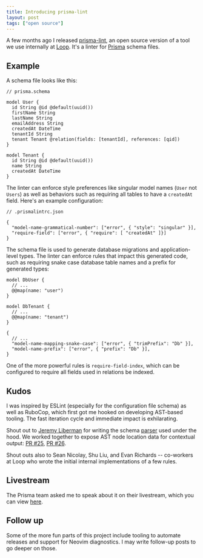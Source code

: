 ```yaml
---
title: Introducing prisma-lint
layout: post
tags: ["open source"]
---
```


A few months ago I released [prisma-lint](https://github.com/loop-payments/prisma-lint), an open source version of a tool we use internally at [Loop](https://loop.com). It's a linter for [Prisma](https://www.prisma.io/) schema files.

## Example

A schema file looks like this:

```prisma
// prisma.schema

model User {
  id String @id @default(uuid())
  firstName String
  lastName String
  emailAddress String
  createdAt DateTime
  tenantId String
  tenant Tenant @relation(fields: [tenantId], references: [qid])
}

model Tenant {
  id String @id @default(uuid())
  name String
  createdAt DateTime
}
```

The linter can enforce style preferences like singular model names (`User` not `Users`) as well as behaviors such as requiring all tables to have a `createdAt` field. Here's an example configuration:

```jsonl
// .prismalintrc.json

{ 
  "model-name-grammatical-number": ["error", { "style": "singular" }],
  "require-field": ["error", { "require": [ "createdAt" ]}]
}
```

The schema file is used to generate database migrations and application-level types. The linter can enforce rules that impact this generated code, such as requiring snake case database table names and a prefix for generated types:

```prisma
model DbUser {
  // ...
  @@map(name: "user")
}

model DbTenant {
  // ...
  @@map(name: "tenant")
}
```

```
{ 
  // ...
  "model-name-mapping-snake-case": ["error", { "trimPrefix": "Db" }],
  "model-name-prefix": ["error", { "prefix": "Db" }],
}
```

One of the more powerful rules is `require-field-index`, which can be configured to require all fields used in relations be indexed.

## Kudos

I was inspired by ESLint (especially for the configuration file schema) as well as RuboCop, which first got me hooked on developing AST-based tooling. The fast iteration cycle and immediate impact is exhilarating.

Shout out to [Jeremy Liberman](https://github.com/MrLeebo) for writing the schema [parser](https://github.com/MrLeebo/prisma-ast) used under the hood. We worked together to expose AST node location data for contextual output: [PR #25](https://github.com/MrLeebo/prisma-ast/pull/25), [PR #26](https://github.com/MrLeebo/prisma-ast/pull/26).

Shout outs also to Sean Nicolay, Shu Liu, and Evan Richards -- co-workers at Loop who wrote the initial internal implementations of a few rules.

## Livestream

The Prisma team asked me to speak about it on their livestream, which you can view [here](https://www.youtube.com/watch?v=t7jsqf0DeNc&t=2250s).

## Follow up

Some of the more fun parts of this project include tooling to automate releases and support for Neovim diagnostics. I may write follow-up posts to go deeper on those. 
